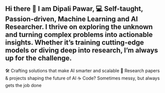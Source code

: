 ## Hi there 👋 I am Dipali Pawar, 💻 Self-taught, Passion-driven, Machine Learning and AI Researcher. I thrive on exploring the unknown and turning complex problems into actionable insights. Whether it’s training cutting-edge models or diving deep into research, I’m always up for the challenge. 
🛠️ Crafting solutions that make AI smarter and scalable
📝 Research papers & projects shaping the future of AI
☕ Code? Sometimes messy, but always gets the job done
<!--
**Dipali0209/Dipali0209** is a ✨ _special_ ✨ repository because its `README.md` (this file) appears on your GitHub profile.

Here are some ideas to get you started:

- 🔭 I’m currently working on ...
- 🌱 I’m currently learning ...
- 👯 I’m looking to collaborate on ...
- 🤔 I’m looking for help with ...
- 💬 Ask me about ...
- 📫 How to reach me: ...
- 😄 Pronouns: ...
- ⚡ Fun fact: ...

